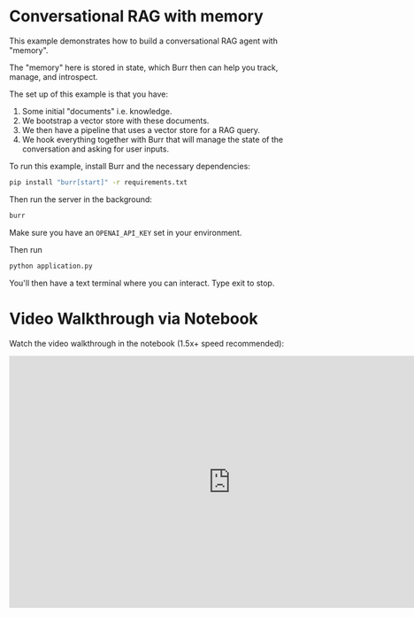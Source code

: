 # Conversational RAG with memory
This example demonstrates how to build a conversational RAG agent with "memory".

The "memory" here is stored in state, which Burr then can help you track,
manage, and introspect.

The set up of this example is that you have:

1. Some initial "documents" i.e. knowledge.
2. We bootstrap a vector store with these documents.
3. We then have a pipeline that uses a vector store for a RAG query.
4. We hook everything together with Burr that will manage the state
of the conversation and asking for user inputs.

To run this example, install Burr and the necessary dependencies:

```bash
pip install "burr[start]" -r requirements.txt
```

Then run the server in the background:

```bash
burr
```

Make sure you have an `OPENAI_API_KEY` set in your environment.

Then run
```bash
python application.py
```

You'll then have a text terminal where you can interact. Type exit to stop.

# Video Walkthrough via Notebook
Watch the video walkthrough in the notebook (1.5x+ speed recommended):
<div>
<iframe width="800" height="455" src="https://www.youtube.com/embed/t54DCiOH270?si=QpPNs7m2t0L0V8Va" title="YouTube video player" frameborder="0" allow="accelerometer; autoplay; clipboard-write; encrypted-media; gyroscope; picture-in-picture; web-share" referrerpolicy="strict-origin-when-cross-origin" allowfullscreen></iframe>
</div>
